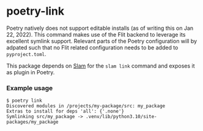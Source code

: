 # poetry-link

Poetry natively does not support editable installs (as of writing this on Jan 22, 2022). This
command makes use of the Flit backend to leverage its excellent symlink support. Relevant parts of
the Poetry configuration will by adpated such that no Flit related configuration needs to be added
to `pyproject.toml`.

This package depends on [Slam](https://pypi.org/project/slam-cli/) for the `slam link` command and
exposes it as plugin in Poetry.

### Example usage

    $ poetry link
    Discovered modules in /projects/my-package/src: my_package
    Extras to install for deps 'all': {'.none'}
    Symlinking src/my_package -> .venv/lib/python3.10/site-packages/my_package
